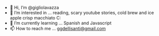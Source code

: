 - 👋 Hi, I’m @gigliolavazza
- 👀 I’m interested in ... reading, scary youtube stories, cold brew and ice apple crisp macchiato C:
- 🌱 I’m currently learning ... Spanish and Javascript
- 📫 How to reach me ... ggdellisanti@gmail.com

<!---
gigliolavazza/gigliolavazza is a ✨ special ✨ repository because its `README.md` (this file) appears on your GitHub profile.
You can click the Preview link to take a look at your changes.
--->
